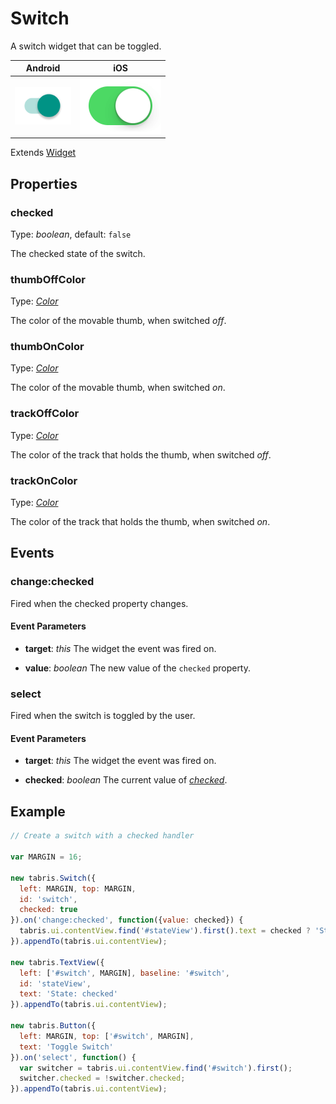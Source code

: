 ---
---
# Switch

A switch widget that can be toggled.

Android | iOS
--- | ---
![Switch on Android](img/android/Switch.png) | ![Switch on iOS](img/ios/Switch.png)

Extends [Widget](Widget.md)

## Properties

### checked

Type: *boolean*, default: `false`

The checked state of the switch.

### thumbOffColor

Type: *[Color](../types.md#color)*

The color of the movable thumb, when switched *off*.

### thumbOnColor

Type: *[Color](../types.md#color)*

The color of the movable thumb, when switched *on*.

### trackOffColor

Type: *[Color](../types.md#color)*

The color of the track that holds the thumb, when switched *off*.

### trackOnColor

Type: *[Color](../types.md#color)*

The color of the track that holds the thumb, when switched *on*.


## Events

### change:checked

Fired when the checked property changes.

#### Event Parameters 

- **target**: *this*
    The widget the event was fired on.

- **value**: *boolean*
    The new value of the `checked` property.




### select

Fired when the switch is toggled by the user.

#### Event Parameters 

- **target**: *this*
    The widget the event was fired on.

- **checked**: *boolean*
    The current value of *[checked](#checked)*.





## Example

```js
// Create a switch with a checked handler

var MARGIN = 16;

new tabris.Switch({
  left: MARGIN, top: MARGIN,
  id: 'switch',
  checked: true
}).on('change:checked', function({value: checked}) {
  tabris.ui.contentView.find('#stateView').first().text = checked ? 'State: checked' : 'State: unchecked';
}).appendTo(tabris.ui.contentView);

new tabris.TextView({
  left: ['#switch', MARGIN], baseline: '#switch',
  id: 'stateView',
  text: 'State: checked'
}).appendTo(tabris.ui.contentView);

new tabris.Button({
  left: MARGIN, top: ['#switch', MARGIN],
  text: 'Toggle Switch'
}).on('select', function() {
  var switcher = tabris.ui.contentView.find('#switch').first();
  switcher.checked = !switcher.checked;
}).appendTo(tabris.ui.contentView);
```